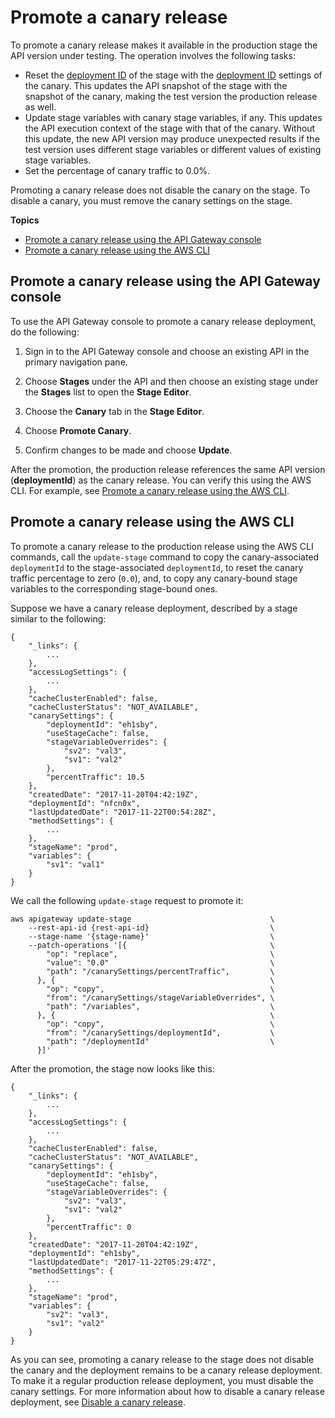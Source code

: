 # Promote a canary release<a name="promote-canary-deployment"></a>

To promote a canary release makes it available in the production stage the API version under testing\. The operation involves the following tasks:
+  Reset the [deployment ID](https://docs.aws.amazon.com/apigateway/latest/api/API_Stage.html#deploymentId) of the stage with the [deployment ID](https://docs.aws.amazon.com/apigateway/latest/api/API_Stage.html#canarySettings) settings of the canary\. This updates the API snapshot of the stage with the snapshot of the canary, making the test version the production release as well\.
+  Update stage variables with canary stage variables, if any\. This updates the API execution context of the stage with that of the canary\. Without this update, the new API version may produce unexpected results if the test version uses different stage variables or different values of existing stage variables\.
+  Set the percentage of canary traffic to 0\.0%\.

Promoting a canary release does not disable the canary on the stage\. To disable a canary, you must remove the canary settings on the stage\.

**Topics**
+ [Promote a canary release using the API Gateway console](#promote-canary-release-deployment-console)
+ [Promote a canary release using the AWS CLI](#promote-canary-release-cli)

## Promote a canary release using the API Gateway console<a name="promote-canary-release-deployment-console"></a>



To use the API Gateway console to promote a canary release deployment, do the following:

1.  Sign in to the API Gateway console and choose an existing API in the primary navigation pane\.

1.  Choose **Stages** under the API and then choose an existing stage under the **Stages** list to open the **Stage Editor**\.

1.  Choose the **Canary** tab in the **Stage Editor**\.

1.  Choose **Promote Canary**\.

1.  Confirm changes to be made and choose **Update**\.

After the promotion, the production release references the same API version \(**deploymentId**\) as the canary release\. You can verify this using the AWS CLI\. For example, see [Promote a canary release using the AWS CLI](#promote-canary-release-cli)\. 

## Promote a canary release using the AWS CLI<a name="promote-canary-release-cli"></a>

To promote a canary release to the production release using the AWS CLI commands, call the `update-stage` command to copy the canary\-associated `deploymentId` to the stage\-associated `deploymentId`, to reset the canary traffic percentage to zero \(`0.0`\), and, to copy any canary\-bound stage variables to the corresponding stage\-bound ones\. 

Suppose we have a canary release deployment, described by a stage similar to the following: 

```
{
    "_links": {
        ...
    },
    "accessLogSettings": {
        ...
    },
    "cacheClusterEnabled": false,
    "cacheClusterStatus": "NOT_AVAILABLE",
    "canarySettings": {
        "deploymentId": "eh1sby",
        "useStageCache": false,
        "stageVariableOverrides": {
            "sv2": "val3",
            "sv1": "val2"
        },
        "percentTraffic": 10.5
    },
    "createdDate": "2017-11-20T04:42:19Z",
    "deploymentId": "nfcn0x",
    "lastUpdatedDate": "2017-11-22T00:54:28Z",
    "methodSettings": {
        ...
    },
    "stageName": "prod",
    "variables": {
        "sv1": "val1"
    }
}
```

We call the following `update-stage` request to promote it:

```
aws apigateway update-stage                               \
    --rest-api-id {rest-api-id}                           \
    --stage-name '{stage-name}'                           \
    --patch-operations '[{                                \
        "op": "replace",                                  \
        "value": "0.0"                                    \
        "path": "/canarySettings/percentTraffic",         \
      }, {                                                \
        "op": "copy",                                     \
        "from": "/canarySettings/stageVariableOverrides", \
        "path": "/variables",                             \
      }, {                                                \
        "op": "copy",                                     \
        "from": "/canarySettings/deploymentId",           \
        "path": "/deploymentId"                           \
      }]'
```

After the promotion, the stage now looks like this:

```
{
    "_links": {
        ...
    },
    "accessLogSettings": {
        ...
    },
    "cacheClusterEnabled": false,
    "cacheClusterStatus": "NOT_AVAILABLE",
    "canarySettings": {
        "deploymentId": "eh1sby",
        "useStageCache": false,
        "stageVariableOverrides": {
            "sv2": "val3",
            "sv1": "val2"
        },
        "percentTraffic": 0
    },
    "createdDate": "2017-11-20T04:42:19Z",
    "deploymentId": "eh1sby",
    "lastUpdatedDate": "2017-11-22T05:29:47Z",
    "methodSettings": {
        ...
    },
    "stageName": "prod",
    "variables": {
        "sv2": "val3",
        "sv1": "val2"
    }
}
```

As you can see, promoting a canary release to the stage does not disable the canary and the deployment remains to be a canary release deployment\. To make it a regular production release deployment, you must disable the canary settings\. For more information about how to disable a canary release deployment, see [Disable a canary release](delete-canary-deployment.md)\.